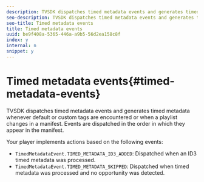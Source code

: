 ```yaml
---
description: TVSDK dispatches timed metadata events and generates timed metadata whenever default or custom tags are encountered or when a playlist changes in a manifest. Events are dispatched in the order in which they appear in the manifest.
seo-description: TVSDK dispatches timed metadata events and generates timed metadata whenever default or custom tags are encountered or when a playlist changes in a manifest. Events are dispatched in the order in which they appear in the manifest.
seo-title: Timed metadata events
title: Timed metadata events
uuid: be9f408a-5365-446a-a9b5-56d2ea158c8f
index: y
internal: n
snippet: y
---
```


# Timed metadata events{#timed-metadata-events}

TVSDK dispatches timed metadata events and generates timed metadata whenever default or custom tags are encountered or when a playlist changes in a manifest. Events are dispatched in the order in which they appear in the manifest.

Your player implements actions based on the following events:

* `TimedMetadataEvent.TIMED_METADATA_ID3_ADDED`: Dispatched when an ID3 timed metadata was processed. 
* `TimedMetadataEvent.TIMED_METADATA_SKIPPED`: Dispatched when timed metadata was processed and no opportunity was detected.

